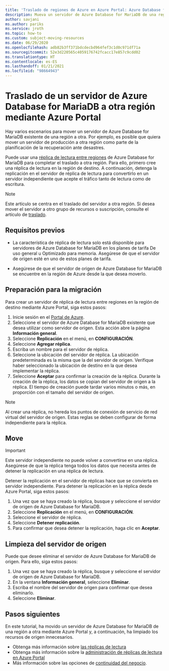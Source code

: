 ```yaml
---
title: 'Traslado de regiones de Azure en Azure Portal: Azure Database for MariaDB'
description: Mueva un servidor de Azure Database for MariaDB de una región de Azure a otra mediante una réplica de lectura y Azure Portal.
author: savjani
ms.author: pariks
ms.service: jroth
ms.topic: how-to
ms.custom: subject-moving-resources
ms.date: 06/29/2020
ms.openlocfilehash: adb82b3ff371bdcdecbd964fef3c1d0c971df71a
ms.sourcegitcommit: 52e3d220565c4059176742fcacc17e857c9cdd02
ms.translationtype: HT
ms.contentlocale: es-ES
ms.lasthandoff: 01/21/2021
ms.locfileid: "98664943"
---
```

# <a name="move-an-azure-database-for-mariadb-server-to-another-region-by-using-the-azure-portal"></a>Traslado de un servidor de Azure Database for MariaDB a otra región mediante Azure Portal

Hay varios escenarios para mover un servidor de Azure Database for MariaDB existente de una región a otra. Por ejemplo, es posible que quiera mover un servidor de producción a otra región como parte de la planificación de la recuperación ante desastres.

Puede usar una [réplica de lectura entre regiones](concepts-read-replicas.md#cross-region-replication) de Azure Database for MariaDB para completar el traslado a otra región. Para ello, primero cree una réplica de lectura en la región de destino. A continuación, detenga la replicación en el servidor de réplica de lectura para convertirlo en un servidor independiente que acepte el tráfico tanto de lectura como de escritura. 

> [!NOTE]
> Este artículo se centra en el traslado del servidor a otra región. Si desea mover el servidor a otro grupo de recursos o suscripción, consulte el artículo de [traslado](../azure-resource-manager/management/move-resource-group-and-subscription.md). 

## <a name="prerequisites"></a>Requisitos previos

- La característica de réplica de lectura solo está disponible para servidores de Azure Database for MariaDB en los planes de tarifa De uso general u Optimizado para memoria. Asegúrese de que el servidor de origen esté en uno de estos planes de tarifa.

- Asegúrese de que el servidor de origen de Azure Database for MariaDB se encuentre en la región de Azure desde la que desea moverlo.

## <a name="prepare-to-move"></a>Preparación para la migración

Para crear un servidor de réplica de lectura entre regiones en la región de destino mediante Azure Portal, siga estos pasos:

1. Inicie sesión en el [Portal de Azure](https://portal.azure.com/).
1. Seleccione el servidor de Azure Database for MariaDB existente que desea utilizar como servidor de origen. Esta acción abre la página **Información general**.
1. Seleccione **Replicación** en el menú, en **CONFIGURACIÓN**.
1. Seleccione **Agregar réplica**.
1. Escriba un nombre para el servidor de réplica.
1. Seleccione la ubicación del servidor de réplica. La ubicación predeterminada es la misma que la del servidor de origen. Verifique haber seleccionado la ubicación de destino en la que desea implementar la réplica.
1. Seleccione **Aceptar** para confirmar la creación de la réplica. Durante la creación de la réplica, los datos se copian del servidor de origen a la réplica. El tiempo de creación puede tardar varios minutos o más, en proporción con el tamaño del servidor de origen.

>[!NOTE]
> Al crear una réplica, no hereda los puntos de conexión de servicio de red virtual del servidor de origen. Estas reglas se deben configurar de forma independiente para la réplica.

## <a name="move"></a>Move

> [!IMPORTANT]
> Este servidor independiente no puede volver a convertirse en una réplica.
> Asegúrese de que la réplica tenga todos los datos que necesita antes de detener la replicación en una réplica de lectura.

Detener la replicación en el servidor de réplicas hace que se convierta en servidor independiente. Para detener la replicación en la réplica desde Azure Portal, siga estos pasos:

1. Una vez que se haya creado la réplica, busque y seleccione el servidor de origen de Azure Database for MariaDB. 
1. Seleccione **Replicación** en el menú, en **CONFIGURACIÓN**.
1. Seleccione el servidor de réplica.
1. Seleccione **Detener replicación**.
1. Para confirmar que desea detener la replicación, haga clic en **Aceptar**.

## <a name="clean-up-source-server"></a>Limpieza del servidor de origen

Puede que desee eliminar el servidor de Azure Database for MariaDB de origen. Para ello, siga estos pasos:

1. Una vez que se haya creado la réplica, busque y seleccione el servidor de origen de Azure Database for MariaDB.
1. En la ventana **Información general**, seleccione **Eliminar**.
1. Escriba el nombre del servidor de origen para confirmar que desea eliminarlo.
1. Seleccione **Eliminar**.

## <a name="next-steps"></a>Pasos siguientes

En este tutorial, ha movido un servidor de Azure Database for MariaDB de una región a otra mediante Azure Portal y, a continuación, ha limpiado los recursos de origen innecesarios. 

- Obtenga más información sobre [las réplicas de lectura](concepts-read-replicas.md)
- Obtenga más información sobre la [administración de réplicas de lectura en Azure Portal](howto-read-replicas-portal.md)
- Más información sobre las opciones de [continuidad del negocio](concepts-business-continuity.md).